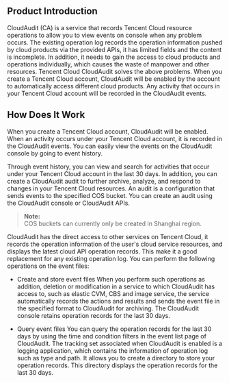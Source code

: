  
## Product Introduction  
CloudAudit (CA) is a service that records Tencent Cloud resource operations to allow you to view events on console when any problem occurs. The existing operation log records the operation information pushed by cloud products via the provided APIs, it has limited fields and the content is incomplete. In addition, it needs to gain the access to cloud products and operations individually, which causes the waste of manpower and other resources. Tencent Cloud CloudAudit solves the above problems. When you create a Tencent Cloud account, CloudAudit will be enabled by the account to automatically access different cloud products. Any activity that occurs in your Tencent Cloud account will be recorded in the CloudAudit events.
 

## How Does It Work  
When you create a Tencent Cloud account, CloudAudit will be enabled. When an activity occurs under your Tencent Cloud account, it is recorded in the CloudAudit events. You can easily view the events on the CloudAudit console by going to event history.

Through event history, you can view and search for activities that occur under your Tencent Cloud account in the last 30 days. In addition, you can create a CloudAudit audit to further archive, analyze, and respond to changes in your Tencent Cloud resources. An audit is a configuration that sends events to the specified COS bucket. You can create an audit using the CloudAudit console or CloudAudit APIs.




> **Note:**  
> COS buckets can currently only be created in Shanghai region.

CloudAudit has the direct access to other services on Tencent Cloud, it records the operation information of the user's cloud service resources, and displays the latest cloud API operation records. This make it a good replacement for any existing operation log.
You can perform the following operations on the event files:  

-  Create and store event files
When you perform such operations as addition, deletion or modification in a service to which CloudAudit has access to, such as elastic CVM, CBS and image service, the service automatically records the actions and results and sends the event file in the specified format to CloudAudit for archiving. The CloudAudit console retains operation records for the last 30 days. 

-  Query event files
You can query the operation records for the last 30 days by using the time and condition filters in the event list page of CloudAudit. 
The tracking set associated when CloudAudit is enabled is a logging application, which contains the information of operation log such as type and path. It allows you to create a directory to store your operation records. This directory displays the operation records for the last 30 days.


